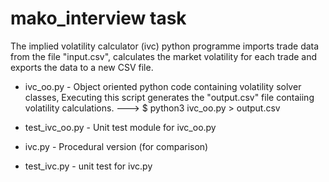 # mako_interview task

The implied volatility calculator (ivc) python programme imports trade data from the file "input.csv", calculates the market 
volatility for each trade and exports the data to a new CSV file.

* ivc_oo.py - Object oriented python code containing volatility solver classes,
              Executing this script generates the "output.csv" file contaiing volatility calculations.
                ---> $ python3 ivc_oo.py
                     > output.csv

* test_ivc_oo.py - Unit test module for ivc_oo.py

* ivc.py - Procedural version (for comparison)

* test_ivc.py - unit test for ivc.py 

